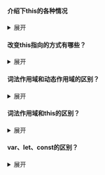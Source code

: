 #### 介绍下this的各种情况

<details>
    <summary>展开</summary>
    <ol>
        <li>对象的方法调用：this指向调用此方法的对象</li>
        <li>非严格模式下的普通函数调用：this指向全局对象</li>
        <li>严格模式下的普通函数调用：this是undefined</li>
        <li>构造函数调用：this指向构造函数新创建的对象</li>
        <li>箭头函数：this默认绑定外层的this的值，所以箭头函数中this的值和外层的this是一样的</li>
        <li>事件中的this：表示接收事件的元素</li>
    </ol>
</details>


#### 改变this指向的方式有哪些？

<details>
    <summary>展开</summary>
    <p>
        主要是call、apply、bind
        <ol>
            <li>call和apply改变this都是立即执行，不同的是call是一个参数一个参数地传，apply是传一个数组</li>
            <li>bind绑定this之后返回一个新的函数，并且也是一个参数一个参数地传</li>
    	</ol>
    </p>
</details>



#### 词法作用域和动态作用域的区别？

<details>
    <summary>展开</summary>
    <p>
        词法作用域（静态作用域）是在<b>书写代码或者说定义时</b>确定的，而动态作用域是在<b>运行时</b>确定的
    </p>
    <p>
        词法作用域关注函数<b>在何处声明</b>，而动态作用域关注函数<b>从何处调用</b>，其作用域链是基于<b>运行时的调用栈</b>的
    </p>
    <p>
        <b>JS使用的是词法作用域</b>
    </p>
    <p>
        下面举个例子：
    </p>
    <pre><code>var a = 2;
function foo() {
    console.log(a);
}
function bar() {
    var a = 3;
    foo();
}
bar();</code></pre>
    <p>
        如果是词法作用域，就输出2，如果是动态作用域，就输出3
    </p>
</details>



#### 词法作用域和this的区别？

<details>
    <summary>展开</summary>
    <p>
        this有点像动态作用域，this是运行时进行绑定的，并不是在编写时绑定，this的绑定和函数声明的位置没有任何关系，只取决于函数的调用方式；而词法作用域是在书写代码或者说定义时就确定的
    </p>
    <p>
        （其实真实的答案并不是向上面那样的，但是正确答案太复杂了我现在搞不懂，所以就先像上面那样简单回答一下吧）
    </p>
</details>



#### var、let、const的区别？

<details>
    <summary>展开</summary>
    <ol>
        <li>let和const是块级作用域，var是函数作用域</li>
        <li>var声明的全局变量会挂载到window（全局对象）上，而let和const的不会</li>
        <li>const声明的同时必须赋值，之后不能再修改，但如果是引用数据类型，其内部的值是可以改变的</li>
        <li>同一作用域下let和const不能声明同名变量，而var可以</li>
        <li>var、let、const声明变量都存在变量提升，但规定let和const不能在其声明之前使用</li>
    </ol>
</details>


